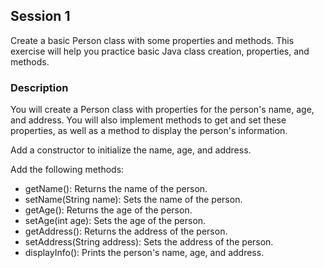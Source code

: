 ## Session 1

Create a basic Person class with some properties and methods. This exercise will help you practice basic Java class creation, properties, and methods.


### Description
You will create a Person class with properties for the person's name, age, and address. You will also implement methods to get and set these properties, as well as a method to display the person's information.


Add a constructor to initialize the name, age, and address.


Add the following methods:
- getName(): Returns the name of the person.
- setName(String name): Sets the name of the person.
- getAge(): Returns the age of the person.
- setAge(int age): Sets the age of the person.
- getAddress(): Returns the address of the person.
- setAddress(String address): Sets the address of the person.
- displayInfo(): Prints the person's name, age, and address.